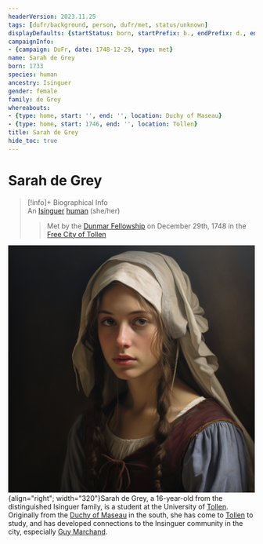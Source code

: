 ```yaml
---
headerVersion: 2023.11.25
tags: [dufr/background, person, dufr/met, status/unknown]
displayDefaults: {startStatus: born, startPrefix: b., endPrefix: d., endStatus: died}
campaignInfo:
- {campaign: DuFr, date: 1748-12-29, type: met}
name: Sarah de Grey
born: 1733
species: human
ancestry: Isinguer
gender: female
family: de Grey
whereabouts:
- {type: home, start: '', end: '', location: Duchy of Maseau}
- {type: home, start: 1746, end: '', location: Tollen}
title: Sarah de Grey
hide_toc: true
---
```

# Sarah de Grey
>[!info]+ Biographical Info  
> An [Isinguer](<../../history/istabor-alliance.md>) [human](<../../species/humans/humans.md>) (she/her)  
>   
>>   
>>  Met by the [Dunmar Fellowship](<../pcs/dunmar-fellowship/dunmar-fellowship.md>) on December 29th, 1748 in the [Free City of Tollen](<../../gazetteer/western-green-sea/tollen/tollen.md>) 

![Sarah De Gray](../../assets/sarah-de-gray.png){align="right"; width="320"}Sarah de Grey, a 16-year-old from the distinguished Isinguer family, is a student at the University of [Tollen](<../../gazetteer/western-green-sea/tollen/tollen.md>). Originally from the [Duchy of Maseau](<../../gazetteer/greater-sembara/duchy-of-maseau/duchy-of-maseau.md>) in the south, she has come to [Tollen](<../../gazetteer/western-green-sea/tollen/tollen.md>) to study, and has developed connections to the Insinguer community in the city, especially [Guy Marchand](<./guy-marchand.md>).  




